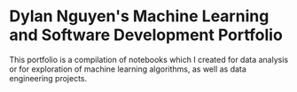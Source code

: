 # Dylan Nguyen's Machine Learning and Software Development Portfolio
This portfolio is a compilation of notebooks which I created for data analysis or for exploration of machine learning algorithms, as well as data engineering projects.